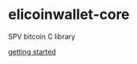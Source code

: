 # elicoinwallet-core
SPV bitcoin C library

[getting started](https://github.com/elicoinwallet/elicoinwallet-core/wiki)
